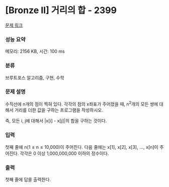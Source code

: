 # [Bronze II] 거리의 합 - 2399 

[문제 링크](https://www.acmicpc.net/problem/2399) 

### 성능 요약

메모리: 2156 KB, 시간: 100 ms

### 분류

브루트포스 알고리즘, 구현, 수학

### 문제 설명

<p>수직선에 n개의 점이 찍혀 있다. 각각의 점의 x좌표가 주어졌을 때, n<sup>2</sup>개의 모든 쌍에 대해서 거리를 더한 값을 구하는 프로그램을 작성하시오.</p>

<p>즉, 모든 i, j에 대해서 |x[i] - x[j]|의 합을 구하는 것이다.</p>

### 입력 

 <p style="text-align: justify;">첫째 줄에 n(1 ≤ n ≤ 10,000)이 주어진다. 다음 줄에는 x[1], x[2], x[3], …, x[n]이 주어진다. 각각은 0 이상 1,000,000,000 이하의 정수이다.</p>

### 출력 

 <p>첫째 줄에 답을 출력한다.</p>

